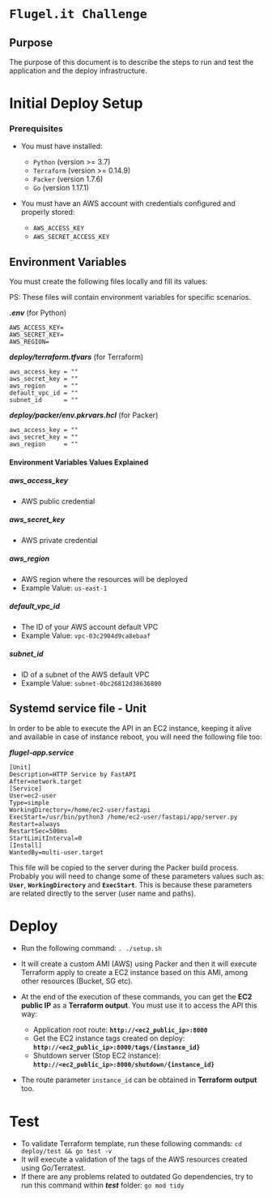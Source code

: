 # `Flugel.it Challenge`

## Purpose

The purpose of this document is to describe the steps to run and test the application and the deploy infrastructure.

# Initial Deploy Setup

### Prerequisites

- You must have installed:

    - `Python` (version >= 3.7)
    - `Terraform` (version >= 0.14.9)
    - `Packer` (version 1.7.6)
    - `Go` (version 1.17.1)

- You must have an AWS account with credentials configured and properly stored:

    - `AWS_ACCESS_KEY`
    - `AWS_SECRET_ACCESS_KEY`

## Environment Variables

You must create the following files locally and fill its values:

PS: These files will contain environment variables for specific scenarios.

**_.env_** (for Python)

```
AWS_ACCESS_KEY=
AWS_SECRET_KEY=
AWS_REGION=
```

**_deploy/terraform.tfvars_** (for Terraform)

```
aws_access_key = ""
aws_secret_key = ""
aws_region     = ""
default_vpc_id = ""
subnet_id      = ""
```

**_deploy/packer/env.pkrvars.hcl_** (for Packer)

```
aws_access_key = ""
aws_secret_key = ""
aws_region     = ""
```

#### Environment Variables Values Explained

##### aws_access_key

- AWS public credential

##### aws_secret_key

- AWS private credential

##### aws_region

- AWS region where the resources will be deployed
- Example Value: `us-east-1` 

##### default_vpc_id

- The ID of your AWS account default VPC
- Example Value: `vpc-03c2904d9ca8ebaaf`

##### subnet_id

- ID of a subnet of the AWS default VPC
- Example Value: `subnet-0bc26812d38636800`

## Systemd service file - Unit

In order to be able to execute the API in an EC2 instance, keeping it alive and available in case of instance reboot, you will need the following file too:

**_flugel-app.service_**

```
[Unit]
Description=HTTP Service by FastAPI
After=network.target
[Service]
User=ec2-user
Type=simple
WorkingDirectory=/home/ec2-user/fastapi
ExecStart=/usr/bin/python3 /home/ec2-user/fastapi/app/server.py
Restart=always
RestartSec=500ms
StartLimitInterval=0
[Install]
WantedBy=multi-user.target
```

This file will be copied to the server during the Packer build process. Probably you will need to change some of these parameters values such as: **`User`**, **`WorkingDirectory`** and **`ExecStart`**. This is because these parameters are related directly to the server (user name and paths).

# Deploy

- Run the following command: `. ./setup.sh`
- It will create a custom AMI (AWS) using Packer and then it will execute Terraform apply to create a EC2 instance based on this AMI, among other resources (Bucket, SG etc).
- At the end of the execution of these commands, you can get the **EC2 public IP** as a **Terraform output**. You must use it to access the API this way:

    - Application root route: **`http://<ec2_public_ip>:8000`**
    - Get the EC2 instance tags created on deploy: **`http://<ec2_public_ip>:8000/tags/{instance_id}`**
    - Shutdown server (Stop EC2 instance): **`http://<ec2_public_ip>:8000/shutdown/{instance_id}`**

- The route parameter `instance_id` can be obtained in **Terraform output** too.

# Test

- To validate Terraform template, run these following commands: `cd deploy/test && go test -v`
- It will execute a validation of the tags of the AWS resources created using Go/Terratest.
- If there are any problems related to outdated Go dependencies, try to run this command within **_test_** folder: `go mod tidy`